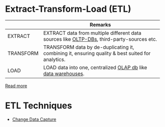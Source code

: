 # Extract-Transform-Load (ETL)

|           | Remarks                                                                                                                               |
|-----------|---------------------------------------------------------------------------------------------------------------------------------------|
| EXTRACT   | EXTRACT data from multiple different data sources like [OLTP-DBs](../HLD-System-Designs/1_Databases/OLTPvsOTAP.md), third-party-sources etc.             |
| TRANSFORM | TRANSFORM data by de-duplicating it, combining it, ensuring quality & best suited for analytics.                                      |
| LOAD      | LOAD data into one, centralized [OLAP db](../HLD-System-Designs/1_Databases/OLTPvsOTAP.md) like [data warehouses](DataStorage/DataWarehouses/Readme.md). |

[Read more](https://aws.amazon.com/what-is/etl/)

# ETL Techniques
- [Change Data Capture](../HLD-System-Designs/1_Databases/5_Database-Internals/ChangeDataCapture/Readme.md)